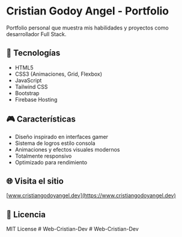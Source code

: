# Cristian Godoy Angel - Portfolio

Portfolio personal que muestra mis habilidades y proyectos como desarrollador Full Stack.

## 🚀 Tecnologías

- HTML5
- CSS3 (Animaciones, Grid, Flexbox)
- JavaScript
- Tailwind CSS
- Bootstrap
- Firebase Hosting

## 🎮 Características

- Diseño inspirado en interfaces gamer
- Sistema de logros estilo consola
- Animaciones y efectos visuales modernos
- Totalmente responsivo
- Optimizado para rendimiento

## 🌐 Visita el sitio

[www.cristiangodoyangel.dev](https://www.cristiangodoyangel.dev)

## 📝 Licencia

MIT License
#   W e b - C r i s t i a n - D e v  
 #   W e b - C r i s t i a n - D e v  
 